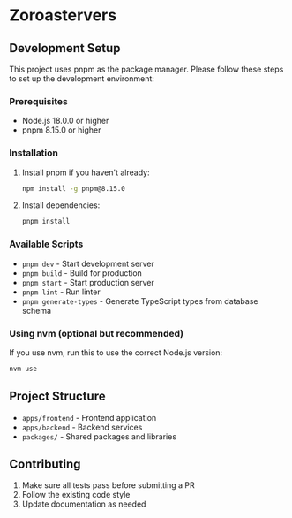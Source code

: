 # Zoroastervers

## Development Setup

This project uses pnpm as the package manager. Please follow these steps to set up the development environment:

### Prerequisites
- Node.js 18.0.0 or higher
- pnpm 8.15.0 or higher

### Installation

1. Install pnpm if you haven't already:
   ```bash
   npm install -g pnpm@8.15.0
   ```

2. Install dependencies:
   ```bash
   pnpm install
   ```

### Available Scripts

- `pnpm dev` - Start development server
- `pnpm build` - Build for production
- `pnpm start` - Start production server
- `pnpm lint` - Run linter
- `pnpm generate-types` - Generate TypeScript types from database schema

### Using nvm (optional but recommended)

If you use nvm, run this to use the correct Node.js version:
```bash
nvm use
```

## Project Structure

- `apps/frontend` - Frontend application
- `apps/backend` - Backend services
- `packages/` - Shared packages and libraries

## Contributing

1. Make sure all tests pass before submitting a PR
2. Follow the existing code style
3. Update documentation as needed
